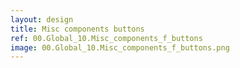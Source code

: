 ```yaml
---
layout: design
title: Misc components buttons
ref: 00.Global_10.Misc_components_f_buttons
image: 00.Global_10.Misc_components_f_buttons.png
---
```


